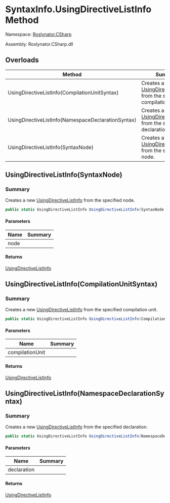 # SyntaxInfo\.UsingDirectiveListInfo Method

Namespace: [Roslynator.CSharp](../../README.md)

Assembly: Roslynator\.CSharp\.dll

## Overloads

| Method | Summary |
| ------ | ------- |
| UsingDirectiveListInfo\(CompilationUnitSyntax\) | Creates a new [UsingDirectiveListInfo](../../Syntax/UsingDirectiveListInfo/README.md) from the specified compilation unit\. |
| UsingDirectiveListInfo\(NamespaceDeclarationSyntax\) | Creates a new [UsingDirectiveListInfo](../../Syntax/UsingDirectiveListInfo/README.md) from the specified declaration\. |
| UsingDirectiveListInfo\(SyntaxNode\) | Creates a new [UsingDirectiveListInfo](../../Syntax/UsingDirectiveListInfo/README.md) from the specified node\. |

## UsingDirectiveListInfo\(SyntaxNode\)

### Summary

Creates a new [UsingDirectiveListInfo](../../Syntax/UsingDirectiveListInfo/README.md) from the specified node\.

```csharp
public static UsingDirectiveListInfo UsingDirectiveListInfo(SyntaxNode node)
```

#### Parameters

| Name | Summary |
| ---- | ------- |
| node | |

#### Returns

[UsingDirectiveListInfo](../../Syntax/UsingDirectiveListInfo/README.md)

## UsingDirectiveListInfo\(CompilationUnitSyntax\)

### Summary

Creates a new [UsingDirectiveListInfo](../../Syntax/UsingDirectiveListInfo/README.md) from the specified compilation unit\.

```csharp
public static UsingDirectiveListInfo UsingDirectiveListInfo(CompilationUnitSyntax compilationUnit)
```

#### Parameters

| Name | Summary |
| ---- | ------- |
| compilationUnit | |

#### Returns

[UsingDirectiveListInfo](../../Syntax/UsingDirectiveListInfo/README.md)

## UsingDirectiveListInfo\(NamespaceDeclarationSyntax\)

### Summary

Creates a new [UsingDirectiveListInfo](../../Syntax/UsingDirectiveListInfo/README.md) from the specified declaration\.

```csharp
public static UsingDirectiveListInfo UsingDirectiveListInfo(NamespaceDeclarationSyntax declaration)
```

#### Parameters

| Name | Summary |
| ---- | ------- |
| declaration | |

#### Returns

[UsingDirectiveListInfo](../../Syntax/UsingDirectiveListInfo/README.md)

